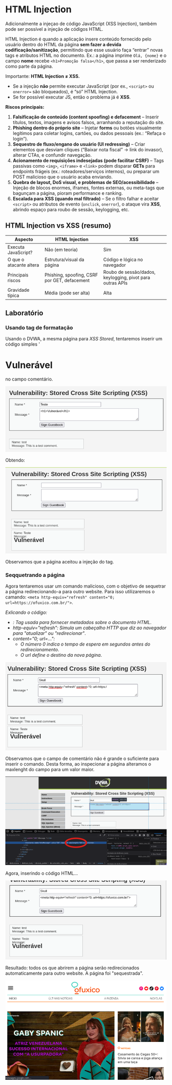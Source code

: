 # HTML Injection

Adicionalmente a injeçao de código JavaScript (XSS Injection), também pode ser possível a injeção de códigos HTML. 

HTML Injection é quando a aplicação insere conteúdo fornecido pelo usuário dentro do HTML da página **sem fazer a devida codificação/sanitização**, permitindo que esse usuário faça “entrar” novas tags e atributos HTML no documento.
Ex.: a página imprime `Olá, {nome}` e o campo **nome** recebe `<h1>Promoção falsa</h1>`, que passa a ser renderizado como parte da página.

Importante: **HTML Injection ≠ XSS.**

* Se a injeção **não** permite executar JavaScript (por ex., `<script>` ou `onerror=` são bloqueados), é “só” HTML Injection.
* Se for possível executar JS, então o problema já é **XSS**.

**Riscos principais:**

1. **Falsificação de conteúdo (content spoofing) e defacement**
   – Inserir títulos, textos, imagens e avisos falsos, arranhando a reputação do site.
2. **Phishing dentro do próprio site**
   – Injetar **forms** ou botões visualmente legítimos para coletar logins, cartões, ou dados pessoais (ex.: “Refaça o login”).
3. **Sequestro de fluxo/engano do usuário (UI redressing)**
   – Criar elementos que desviam cliques (“Baixar nota fiscal” → link do invasor), alterar CTAs, e confundir navegação.
4. **Acionamento de requisições indesejadas (pode facilitar CSRF)**
   – Tags passivas como `<img>`, `<iframe>` e `<link>` podem disparar **GETs** para endpoints frágeis (ex.: roteadores/serviços internos), ou preparar um POST malicioso que o usuário acaba enviando.
5. **Quebra de layout, DoS visual, e problemas de SEO/acessibilidade**
   – Injeção de blocos enormes, iframes, fontes externas, ou meta-tags que bagunçam a página, pioram performance e ranking.
6. **Escalada para XSS (quando mal filtrado)**
   – Se o filtro falhar e aceitar `<script>` ou atributos de evento (`onclick`, `onerror`), o ataque vira **XSS**, abrindo espaço para roubo de sessão, keylogging, etc.

## HTML Injection vs XSS (resumo)

| Aspecto                 | HTML Injection                               | XSS                                                       |
| ----------------------- | -------------------------------------------- | --------------------------------------------------------- |
| Executa JavaScript?     | Não (em teoria)                              | Sim                                                       |
| O que o atacante altera | Estrutura/visual da página                   | Código e lógica no navegador                              |
| Principais riscos       | Phishing, spoofing, CSRF por GET, defacement | Roubo de sessão/dados, keylogging, pivot para outras APIs |
| Gravidade típica        | Média (pode ser alta)                        | Alta                                                      |

## Laboratório

### Usando tag de formatação

Usando o DVWA, a mesma página para *XSS Stored*, tentaremos inserir um código simples '<h1>Vulnerável</h1> no campo comentário.

![Comando](https://github.com/ops-shadow/Complete-Ethical-Hacking-Bootcamp/blob/24e40b509450a8b7eb59f94de65a6b81c13a3850/7%20-%20websites/img/html_01.png)

Obtendo:

![Resultado](https://github.com/ops-shadow/Complete-Ethical-Hacking-Bootcamp/blob/24e40b509450a8b7eb59f94de65a6b81c13a3850/7%20-%20websites/img/html_02.png)

Observamos que a página aceitou a injeção do tag.

### Seqquetrando a página

Agora tentaremos usar um comando malicioso, com o objetivo de sequetrar a página redirecionando-a para outro website. Para isso utilizaremos o camando: `<meta http-equiv="refresh" content="0; url=https://ofuxico.com.br/">`.

*Exlicando o código:*
* *<meta>: Tag usada para fornecer metadados sobre o documento HTML*.
*  *http-equiv="refresh": Simula um cabeçalho HTTP que diz ao navegador para "atualizar" ou "redirecionar"*.
*  *content="0; url=...":*
   *  *O número 0 indica o tempo de espera em segundos antes do redirecionamento*.
   *  *O url define o destino da nova página*.

![Comando](https://github.com/ops-shadow/Complete-Ethical-Hacking-Bootcamp/blob/24e40b509450a8b7eb59f94de65a6b81c13a3850/7%20-%20websites/img/html_03.png)

Observamos que o campo de comentário não é grande o suficiente para inserir o comando. Desta forma, ao inspecionar a página alteramos o maxlenght do campo para um valor maior.

![Maxlenght](https://github.com/ops-shadow/Complete-Ethical-Hacking-Bootcamp/blob/24e40b509450a8b7eb59f94de65a6b81c13a3850/7%20-%20websites/img/html_04.png)

Agora, inserindo o código HTML...

![Código](https://github.com/ops-shadow/Complete-Ethical-Hacking-Bootcamp/blob/24e40b509450a8b7eb59f94de65a6b81c13a3850/7%20-%20websites/img/html_05.png)

Resultado: todos os que abrirem a página serão redirecionados automaticamente para outro website. A página foi "sequestrada".

![Resutado](https://github.com/ops-shadow/Complete-Ethical-Hacking-Bootcamp/blob/24e40b509450a8b7eb59f94de65a6b81c13a3850/7%20-%20websites/img/html_06.png)

